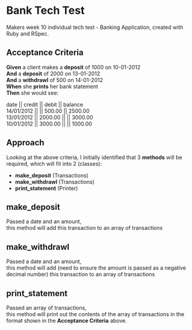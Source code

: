 # Bank Tech Test

Makers week 10 individual tech test - Banking Application, created with Ruby and RSpec.

## Acceptance Criteria

**Given** a client makes a **deposit** of 1000 on 10-01-2012 <br />
**And** a **deposit** of 2000 on 13-01-2012 <br />
**And** a **withdrawl** of 500 on 14-01-2012 <br />
**When** she **prints** her bank statement <br />
**Then** she would see: <br />

date || credit || debit || balance <br />
14/01/2012 || || 500.00 || 2500.00 <br />
13/01/2012 || 2000.00 || || 3000.00 <br />
10/01/2012 || 3000.00 || || 1000.00 <br />

## Approach

Looking at the above criteria, I initially identified that 3 **methods** will be required, which will fit into 2 (classes):

 - **make_deposit** (Transactions)
 - **make_withdrawl** (Transactions)
 - **print_statement** (Printer)

 ## make_deposit
 Passed a date and an amount, <br />
 this method will add this transaction to an array of transactions

 ## make_withdrawl
 Passed a date and an amount, <br />
 this method will add (need to ensure the amount is passed as a negative decimal number) this transaction to an array of transactions

 ## print_statement
 Passed an array of transactions, <br />
 this method will print out the contents of the array of transactions in the format shown in the **Acceptance Criteria** above.
